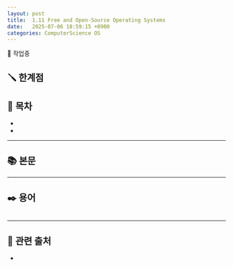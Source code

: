 ```yaml
---
layout: post
title:  1.11 Free and Open-Source Operating Systems
date:   2025-07-06 18:59:15 +0900
categories: ComputerScience OS
---
```


<!--more-->
🚧 작업중

## 🪛 한계점



## 📂 목차
- []()
- []()
---

## 📚 본문



---

## ✒️ 용어

###### 

---

## 🔗 관련 출처
- []()
